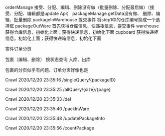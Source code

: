 orderManage 接受、分配、编辑、删除没有做（批量删除、分配最后做）（接受、分配、编辑都是update Api）
packageManage  getData没有做、 删除、编辑、批量删除
packageInWarehouse 提交事件  将step1中的仓库编号换成一个选择框
packageOutWare     首先获得仓库信息、快递柜信息，提交事件
warehouse      获得仓库信息，初始化上面；获得快递信息，初始化下面
cupboard      获得快递柜信息，初始化上面；获得快递箱信息，初始化下面




寄件订单分页


包裹（编辑、删除）  按状态查询
 入库、出库

 
包裹的分页似乎有问题、订单分页好像也是


Crawl 2020/12/20 23:35:16
/singleQuery/{packageID}

Crawl 2020/12/20 23:35:25
/allQuery/{size}/{page}

Crawl 2020/12/20 23:35:33
/del

Crawl 2020/12/20 23:35:40
/packInWare

Crawl 2020/12/20 23:35:48
/updatePackageInfo

Crawl 2020/12/20 23:35:56
/countPackage

